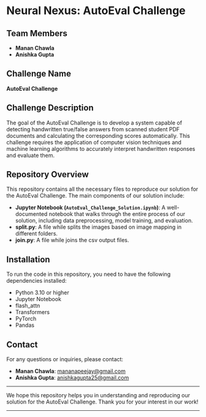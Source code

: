 # Neural Nexus: AutoEval Challenge

## Team Members
- **Manan Chawla**
- **Anishka Gupta**

## Challenge Name
**AutoEval Challenge**

## Challenge Description
The goal of the AutoEval Challenge is to develop a system capable of detecting handwritten true/false answers from scanned student PDF documents and calculating the corresponding scores automatically. This challenge requires the application of computer vision techniques and machine learning algorithms to accurately interpret handwritten responses and evaluate them.

## Repository Overview
This repository contains all the necessary files to reproduce our solution for the AutoEval Challenge. The main components of our solution include:

- **Jupyter Notebook (`AutoEval_Challenge_Solution.ipynb`)**: A well-documented notebook that walks through the entire process of our solution, including data preprocessing, model training, and evaluation.
- **split.py**: A file while splits the images based on image mapping in different folders.
- **join.py**: A file while joins the csv output files.
## Installation

To run the code in this repository, you need to have the following dependencies installed:

- Python 3.10 or higher
- Jupyter Notebook
- flash_attn
- Transformers
- PyTorch
- Pandas

## Contact

For any questions or inquiries, please contact:

- **Manan Chawla**: mananapeejay@gmail.com
- **Anishka Gupta**: anishkagupta25@gmail.com

---

We hope this repository helps you in understanding and reproducing our solution for the AutoEval Challenge. Thank you for your interest in our work!

---
